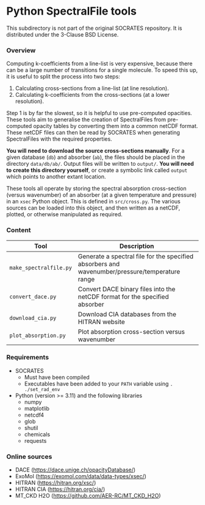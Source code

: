 # Python SpectralFile tools

This subdirectory is not part of the original SOCRATES repository. It is distributed under the 3-Clause BSD License.

### Overview

Computing k-coefficients from a line-list is very expensive, because there can be a large number of transitions for a single molecule. To speed this up, it is useful to split the process into two steps:
1. Calculating cross-sections from a line-list (at line resolution).    
2. Calculating k-coefficients from the cross-sections (at a lower resolution).    

Step 1 is by far the slowest, so it is helpful to use pre-computed opacities. These tools aim to generalise the creation of SpectralFiles from pre-computed opacity tables by converting them into a common netCDF format. These netCDF files can then be read by SOCRATES when generating SpectralFiles with the required properties.

**You will need to download the source cross-sections manually**. For a given database (`db`) and absorber (`ab`), the files should be placed in the directory `data/db/ab/`. Output files will be written to `output/`. **You will need to create this directory yourself**, or create a symbolic link called `output` which points to another extant location.

These tools all operate by storing the spectral absorption cross-section (versus wavenumber) of an absorber (at a given temperature and pressure) in an `xsec` Python object. This is defined in `src/cross.py`. The various sources can be loaded into this object, and then written as a netCDF, plotted, or otherwise manipulated as required.

### Content

| Tool                    | Description   |   
|-------------------------|---------------|
| `make_spectralfile.py`  | Generate a spectral file for the specified absorbers and wavenumber/pressure/temperature range |
| `convert_dace.py`       | Convert DACE binary files into the netCDF format for the specified absorber   | 
| `download_cia.py`       | Download CIA databases from the HITRAN website |
| `plot_absorption.py`    | Plot absorption cross-section versus wavenumber  |


### Requirements

* SOCRATES
   - Must have been compiled
   - Executables have been added to your `PATH` variable using `. ./set_rad_env`
* Python (version >= 3.11) and the following libraries
   - numpy
   - matplotlib
   - netcdf4
   - glob
   - shutil
   - chemicals
   - requests

### Online sources
* DACE (https://dace.unige.ch/opacityDatabase/)
* ExoMol (https://exomol.com/data/data-types/xsec/)
* HITRAN (https://hitran.org/xsc/)
* HITRAN CIA (https://hitran.org/cia/)
* MT_CKD H2O (https://github.com/AER-RC/MT_CKD_H2O)

